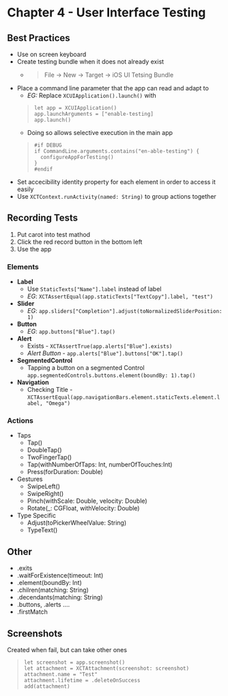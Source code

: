 # Chapter 4 - User Interface Testing

## Best Practices
* Use on screen keyboard
* Create testing bundle when it does not already exist
    * >File -> New -> Target -> iOS UI Tetsing Bundle
* Place a command line parameter that the app can read and adapt to
    * *EG:* Replace `XCUIApplication().launch()` with 
    > ```
    > let app = XCUIApplication()
    > app.launchArguments = ["enable-testing]
    > app.launch()
    * Doing so allows selective execution in the main app
    > ```
    > #if DEBUG
    > if CommandLine.arguments.contains("en-able-testing") {
    >   configureAppForTesting()
    > }
    > #endif
* Set accecibility identity property for each element in order to access it easily
* Use `XCTContext.runActivity(named: String)` to group actions together

## Recording Tests
1. Put carot into test mathod
2. Click the red record button in the bottom left
3. Use the app

### Elements
 *  **Label**
    * Use `StaticTexts["Name"].label` instead of label
    * *EG*: `XCTAssertEqual(app.staticTexts["TextCopy"].label, "test")`
* **Slider**
    * *EG*: `app.sliders["Completion"].adjust(toNormalizedSliderPosition: 1)`
* **Button**
    * *EG*: `app.buttons["Blue"].tap()`
* **Alert**
    * Exists - `XCTAssertTrue(app.alerts["Blue"].exists)`
    * *Alert Button* - `app.alerts["Blue"].buttons["OK"].tap()`
* **SegmentedControl**
    * Tapping a button on a segmented Control `app.segmentedControls.buttons.element(boundBy: 1).tap()`
* **Navigation**
    * Checking Title - `XCTAssertEqual(app.navigationBars.element.staticTexts.element.label, "Omega")`

### Actions 
* Taps
    * Tap()
    * DoubleTap()
    * TwoFingerTap()
    * Tap(withNumberOfTaps: Int, numberOfTouches:Int)
    * Press(forDuration: Double)
* Gestures
    * SwipeLeft()
    * SwipeRight()
    * Pinch(withScale: Double, velocity: Double)
    * Rotate(_: CGFloat, withVelocity: Double)
* Type Specific
    * Adjust(toPickerWheelValue: String)
    * TypeText()

## Other

* .exits
* .waitForExistence(timeout: Int)
* .element(boundBy: Int)
* .chilren(matching: String)
* .decendants(matching: String)
* .buttons, .alerts ....
* .firstMatch

## Screenshots
Created when fail, but can take other ones
>```
> let screenshot = app.screenshot()
> let attachment = XCTAttachment(screenshot: screenshot)
> attachment.name = "Test"
> attachment.lifetime = .deleteOnSuccess
> add(attachment)
